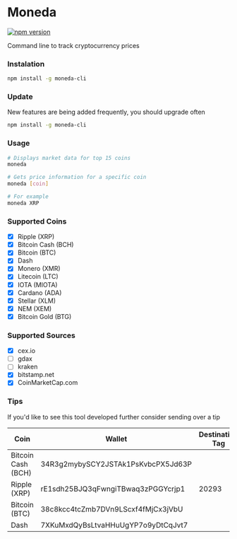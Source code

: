 # Moneda
[![npm version](https://badge.fury.io/js/moneda-cli.svg)](https://badge.fury.io/js/moneda-cli)

Command line to track cryptocurrency prices

### Instalation

```bash
npm install -g moneda-cli
```

### Update

New features are being added frequently, you should upgrade often

```bash
npm install -g moneda-cli
```

### Usage
```bash
# Displays market data for top 15 coins
moneda
```

```bash
# Gets price information for a specific coin
moneda [coin]

# For example
moneda XRP
```

### Supported Coins
- [x] Ripple (XRP)
- [x] Bitcoin Cash (BCH)
- [x] Bitcoin (BTC)
- [x] Dash
- [x] Monero (XMR)
- [x] Litecoin (LTC)
- [x] IOTA (MIOTA)
- [x] Cardano (ADA)
- [x] Stellar (XLM)
- [x] NEM (XEM)
- [x] Bitcoin Gold (BTG)

### Supported Sources
- [x] cex.io
- [ ] gdax
- [ ] kraken
- [x] bitstamp.net
- [x] CoinMarketCap.com

### Tips

If you'd like to see this tool developed further consider sending over a tip


| Coin               | Wallet                             | Destination Tag |
|--------------------|------------------------------------|-----------------|
| Bitcoin Cash (BCH) | 34R3g2mybySCY2JSTAk1PsKvbcPX5Jd63P |                 |
| Ripple (XRP)       | rE1sdh25BJQ3qFwngiTBwaq3zPGGYcrjp1 | 20293           |
| Bitcoin (BTC)      | 38c8kcc4tcZmb7DVn9LScxf4fMjCx3jVbU |                 |
| Dash               | 7XKuMxdQyBsLtvaHHuUgYP7o9yDtCqJvt7 |                 |